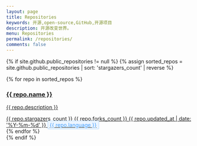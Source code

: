 ```yaml
---
layout: page
title: Repositories
keywords: 开源,open-source,GitHub,开源项目
description: 开源改变世界。
menu: Repositories
permalink: /repositories/
comments: false
---
```


<style>
.language-tag {
    border: 1px solid;
    padding-right: 5px;
    padding-left: 5px;
    padding-top: 2px;
    padding-bottom: 2px;
    background: #ecf5ff;
    color: #409eff;
    border-color: #b3d8ff;
    border-radius: 2px;
}
</style>
{% if site.github.public_repositories != null %}
{% assign sorted_repos = site.github.public_repositories | sort: 'stargazers_count' | reverse %}

<section class="container">
    <!--
    <header class="text-center">
        <h1>Open Source Projects</h1>
        <p class="lead">I have <span class="repo-count">{{ sorted_repos.size }}</span> projects on Github</p>
    </header>
    -->
    <div class="repo-list">
        <!-- Check here for github metadata -->
        <!-- https://help.github.com/articles/repository-metadata-on-github-pages/ -->
        {% for repo in sorted_repos %}
        <a href="{{ repo.html_url }}" target="_blank" class="one-third-column card text-center">
            <div class="thumbnail">
                <div class="card-image geopattern" data-pattern-id="{{ repo.name }}">
                    <div class="card-image-cell">
                        <h3 class="card-title">
                            {{ repo.name }}
                        </h3>
                    </div>
                </div>
                <div class="caption">
                    <div class="card-description">
                        <p class="card-text">{{ repo.description }}</p>
                    </div>
                    <div class="card-text">
                        <span class="meta-info" title="{{ repo.stargazers_count }} stars">
                            <span class="octicon octicon-star"></span> {{ repo.stargazers_count }}
                        </span>
                        <span class="meta-info" title="{{ repo.forks_count }} forks">
                            <span class="octicon octicon-git-branch"></span> {{ repo.forks_count }}
                        </span>
                        <span class="meta-info" title="Last updated：{{ repo.updated_at }}">
                            <span class="octicon octicon-clock"></span>
                            <time datetime="{{ repo.updated_at }}">{{ repo.updated_at | date: '%Y-%m-%d' }}</time>
                            <span class="language-tag">{{ repo.language }}</span>
                        </span>
                    </div>
                </div>
            </div>
        </a>
        {% endfor %}
    </div>
</section>
{% endif %}
